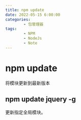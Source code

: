 ```yaml
---
title: npm update
date: 2022-05-15 6:00:00
categories:
        - 包管理器
tags:
        - NPM
        - NodeJs
        - Note
---
```


# npm update

将模块更新到最新版本

## npm update jquery -g

更新指定全局模块。

